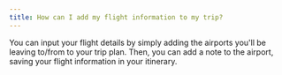 ```yaml
---
title: How can I add my flight information to my trip?
---
```


You can input your flight details by simply adding the airports you'll be leaving to/from to your trip plan. Then, you can add a note to the airport, saving your flight information in your itinerary.




